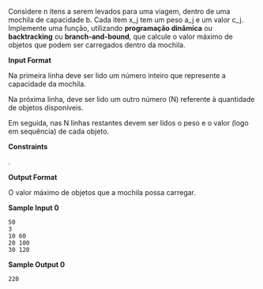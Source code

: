 Considere n itens a serem levados para uma viagem, dentro de uma mochila de capacidade b. Cada item x_j tem um peso a_j e um valor c_j. Implemente uma função, utilizando **programação dinâmica** ou **backtracking** ou **branch-and-bound**, que calcule o valor máximo de objetos que podem ser carregados dentro da mochila.

**Input Format**

Na primeira linha deve ser lido um número inteiro que represente a capacidade da mochila.

Na próxima linha, deve ser lido um outro número (N) referente à quantidade de objetos disponíveis.

Em seguida, nas N linhas restantes devem ser lidos o peso e o valor (logo em sequência) de cada objeto.

**Constraints**

.

**Output Format**

O valor máximo de objetos que a mochila possa carregar.

**Sample Input 0**

```
50
3
10 60
20 100
30 120
```

**Sample Output 0**

```
220
```


